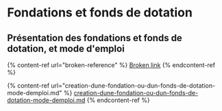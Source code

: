 # Fondations et fonds de dotation

## Présentation des fondations et fonds de dotation, et mode d'emploi <a href="#presentation-des-fondations-et-fonds-de-dotation-et-mode-demploi" id="presentation-des-fondations-et-fonds-de-dotation-et-mode-demploi"></a>

{% content-ref url="broken-reference" %}
[Broken link](broken-reference)
{% endcontent-ref %}

{% content-ref url="creation-dune-fondation-ou-dun-fonds-de-dotation-mode-demploi.md" %}
[creation-dune-fondation-ou-dun-fonds-de-dotation-mode-demploi.md](creation-dune-fondation-ou-dun-fonds-de-dotation-mode-demploi.md)
{% endcontent-ref %}
